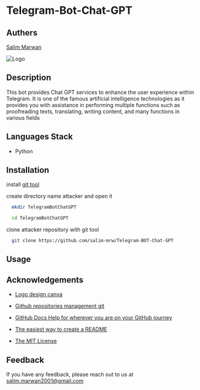 # Telegram-Bot-Chat-GPT


## Authers

[Salim Marwan](https://www.github.com/salim-mrw)


![Logo]()


## Description

This bot provides Chat GPT services to enhance the user experience within Telegram. It is one of the famous artificial intelligence technologies as it provides you with assistance in performing multiple functions such as proofreading texts, translating, writing content, and many functions in various fields


## Languages Stack

- Python


## Installation

install [git tool](https://git-scm.com/downloads)

create directory name attacker and open it

```bash
  mkdir TelegramBotChatGPT

  cd TelegramBotChatGPT
```

clone attacker repository with git tool

```bash
  git clone https://github.com/salim-mrw/Telegram-BOT-Chat-GPT
```


## Usage



## Acknowledgements

 - [Logo design canva](https://www.canva.com/)

 - [Github repositories management git](https://git-scm.com/)

 - [GitHub Docs
Help for wherever you are on your GitHub journey](https://docs.github.com/en)

 - [The easiest way to create a
README](https://readme.so/en)

 - [The MIT License](https://opensource.org/license/MIT)


## Feedback

If you have any feedback, please reach out to us at salim.marwan2001@gmail.com

